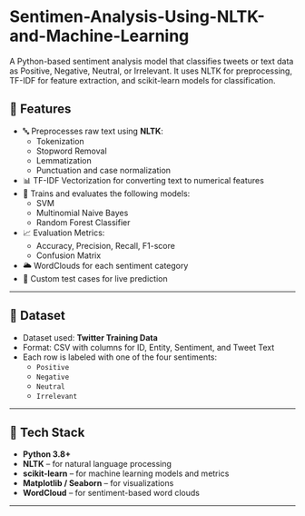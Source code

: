 # Sentimen-Analysis-Using-NLTK-and-Machine-Learning
A Python-based sentiment analysis model that classifies tweets or text data as Positive, Negative, Neutral, or Irrelevant. It uses NLTK for preprocessing, TF-IDF for feature extraction, and scikit-learn models for classification.


## 📌 Features

- 🔤 Preprocesses raw text using **NLTK**:
  - Tokenization
  - Stopword Removal
  - Lemmatization
  - Punctuation and case normalization
- 📊 TF-IDF Vectorization for converting text to numerical features
- 🤖 Trains and evaluates the following models:
  - SVM
  - Multinomial Naive Bayes
  - Random Forest Classifier
- 📈 Evaluation Metrics:
  - Accuracy, Precision, Recall, F1-score
  - Confusion Matrix
- 🌥️ WordClouds for each sentiment category
- 🧪 Custom test cases for live prediction

---

## 📁 Dataset

- Dataset used: **Twitter Training Data**
- Format: CSV with columns for ID, Entity, Sentiment, and Tweet Text
- Each row is labeled with one of the four sentiments:
  - `Positive`
  - `Negative`
  - `Neutral`
  - `Irrelevant`

---

## 🔧 Tech Stack

- **Python 3.8+**
- **NLTK** – for natural language processing
- **scikit-learn** – for machine learning models and metrics
- **Matplotlib / Seaborn** – for visualizations
- **WordCloud** – for sentiment-based word clouds

---


